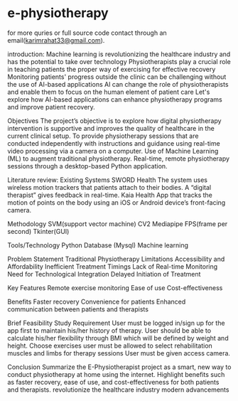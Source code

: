 # e-physiotherapy
for more quries or full source code contact through an email(karimrahat33@gmail.com).

introduction:
Machine learning is revolutionizing the healthcare industry and has the potential to take over technology
Physiotherapists play a crucial role in teaching patients the proper way of exercising for effective recovery
Monitoring patients' progress outside the clinic can be challenging without the use of AI-based applications
AI can change the role of physiotherapists and enable them to focus on the human element of patient care
Let's explore how AI-based applications can enhance physiotherapy programs and improve patient recovery.

Objectives
The project’s objective is to explore how digital physiotherapy intervention is supportive and improves the quality of healthcare in the current clinical setup. 
To provide physiotherapy sessions that are conducted independently with instructions and guidance using real-time video processing via a camera on a computer.
Use of Machine Learning (ML) to augment traditional physiotherapy.
Real-time, remote physiotherapy sessions through a desktop-based  Python application.

Literature review:
Existing Systems
SWORD Health
The system uses wireless motion trackers that patients attach to their bodies. A “digital therapist” gives feedback in real-time.
Kaia Health
App that tracks the motion of points on the body using an iOS or Android device’s front-facing camera.

Methodology
SVM(support vector machine)
CV2
Mediapipe
FPS(frame per second)
Tkinter(GUI)

Tools/Technology
 Python
 Database (Mysql)
Machine learning

Problem Statement
Traditional Physiotherapy Limitations
Accessibility and Affordability
Inefficient Treatment Timings
Lack of Real-time Monitoring
Need for Technological Integration
Delayed Initiation of Treatment

Key Features
Remote exercise monitoring
Ease of use
Cost-effectiveness

Benefits
Faster recovery
Convenience for patients
Enhanced communication between patients and therapists

Brief Feasibility Study
Requirement
 User must be logged in/sign up for the app first to maintain his/her history of therapy. 
User should be able to calculate his/her flexibility through BMI which will be defined by weight and height. 
Choose exercises user must be allowed to select rehabilitation muscles and limbs for therapy sessions 
User must be given access camera.

Conclusion 
Summarize the E-Physiotherapist project as a smart, new way to conduct physiotherapy at home using the internet.
Highlight benefits such as faster recovery, ease of use, and cost-effectiveness for both patients and therapists.
revolutionize the healthcare industry
modern advancements








